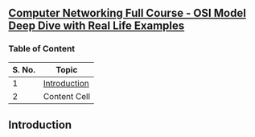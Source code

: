 ## [Computer Networking Full Course - OSI Model Deep Dive with Real Life Examples](https://youtu.be/IPvYjXCsTg8)

### Table of Content

S. No.  | Topic
------------- | -------------
1  | [Introduction](#Introduction)
2  | Content Cell


## Introduction
